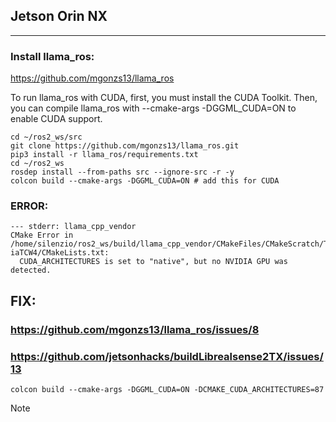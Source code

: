 
## Jetson Orin NX
________
### Install llama_ros:
https://github.com/mgonzs13/llama_ros

To run llama_ros with CUDA, first, you must install the CUDA Toolkit. Then, you can compile llama_ros with --cmake-args -DGGML_CUDA=ON to enable CUDA support.

```
cd ~/ros2_ws/src
git clone https://github.com/mgonzs13/llama_ros.git
pip3 install -r llama_ros/requirements.txt
cd ~/ros2_ws
rosdep install --from-paths src --ignore-src -r -y
colcon build --cmake-args -DGGML_CUDA=ON # add this for CUDA
```

### ERROR:
```
--- stderr: llama_cpp_vendor                         
CMake Error in /home/silenzio/ros2_ws/build/llama_cpp_vendor/CMakeFiles/CMakeScratch/TryCompile-iaTCW4/CMakeLists.txt:
  CUDA_ARCHITECTURES is set to "native", but no NVIDIA GPU was detected.
```
## FIX:
### https://github.com/mgonzs13/llama_ros/issues/8
### https://github.com/jetsonhacks/buildLibrealsense2TX/issues/13

```
colcon build --cmake-args -DGGML_CUDA=ON -DCMAKE_CUDA_ARCHITECTURES=87
```




> [!NOTE]
>
